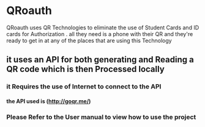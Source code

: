 # QRoauth
QRoauth uses QR Technologies to  eliminate the use of Student Cards and ID cards for Authorization . all they need is a phone with their QR and they're ready to get in at any of the places that are using this Technology
## it uses an API for both generating and Reading a QR code which is then Processed locally
### it Requires the use of Internet to connect to the API
#### the API used is (http://goqr.me/)
### Please Refer to the User manual to view how to use the project
